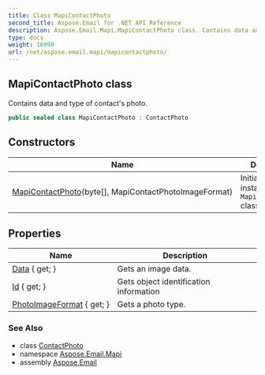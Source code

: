```yaml
---
title: Class MapiContactPhoto
second_title: Aspose.Email for .NET API Reference
description: Aspose.Email.Mapi.MapiContactPhoto class. Contains data and type of contacts photo
type: docs
weight: 16990
url: /net/aspose.email.mapi/mapicontactphoto/
---
```

## MapiContactPhoto class

Contains data and type of contact's photo.

```csharp
public sealed class MapiContactPhoto : ContactPhoto
```

## Constructors

| Name | Description |
| --- | --- |
| [MapiContactPhoto](mapicontactphoto/)(byte[], MapiContactPhotoImageFormat) | Initializes a new instance of the `MapiContactPhoto` class |

## Properties

| Name | Description |
| --- | --- |
| [Data](../../aspose.email.personalinfo/contactphoto/data/) { get; } | Gets an image data. |
| [Id](../../aspose.email.personalinfo/contactphoto/id/) { get; } | Gets object identification information |
| [PhotoImageFormat](../../aspose.email.personalinfo/contactphoto/photoimageformat/) { get; } | Gets a photo type. |

### See Also

* class [ContactPhoto](../../aspose.email.personalinfo/contactphoto/)
* namespace [Aspose.Email.Mapi](../../aspose.email.mapi/)
* assembly [Aspose.Email](../../)


